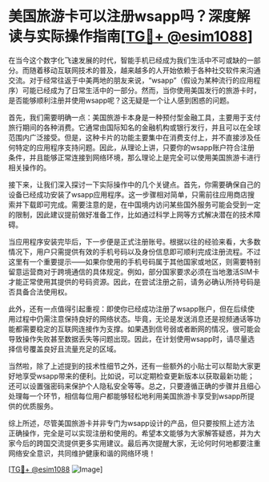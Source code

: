 # 美国旅游卡可以注册wsapp吗？深度解读与实际操作指南[[TG💪+ @esim1088](https://t.me/s/esim1088)]

在当今这个数字化飞速发展的时代，智能手机已经成为我们生活中不可或缺的一部分。而随着移动互联网技术的普及，越来越多的人开始依赖于各种社交软件来沟通交流。对于经常往返于中美两地的朋友来说，“wsapp”（假设为某种流行的应用程序）可能已经成为了日常生活中的一部分。然而，当你使用美国发行的旅游卡时，是否能够顺利注册并使用wsapp呢？这无疑是一个让人感到困惑的问题。

首先，我们需要明确一点：美国旅游卡本身是一种预付型金融工具，主要用于支付旅行期间的各种消费。它通常由国际知名的金融机构或银行发行，并且可以在全球范围内广泛接受。但是，这种卡片的功能主要集中在消费支付上，并不直接涉及任何特定的应用程序支持问题。因此，从理论上讲，只要你的wsapp账户符合注册条件，并且能够正常连接到网络环境，那么理论上是完全可以使用美国旅游卡进行相关操作的。

接下来，让我们深入探讨一下实际操作中的几个关键点。首先，你需要确保自己的设备已经成功安装了wsapp应用程序。这一步骤相对简单，只需前往应用商店搜索并下载即可完成。需要注意的是，在中国境内访问某些国外服务可能会受到一定的限制，因此建议提前做好准备工作，比如通过科学上网等方式解决潜在的技术障碍。

当应用程序安装完毕后，下一步便是正式注册账号。根据以往的经验来看，大多数情况下，用户只需提供有效的手机号码以及身份信息即可顺利完成注册流程。不过这里有一个重要提示——如果你使用的手机号码属于其他国家或地区，则需要特别留意运营商对于跨境通信的具体规定。例如，部分国家要求必须在当地激活SIM卡才能正常使用其提供的号码资源。因此，在尝试注册之前，请务必确认所持号码是否具备合法使用权。

此外，还有一点值得引起重视：即使你已经成功注册了wsapp账户，但在后续使用过程中仍需注意保持良好的网络状态。毕竟，无论是发送消息还是视频通话等功能都需要稳定的互联网连接作为支撑。如果遇到信号弱或者断网的情况，很可能会导致操作失败甚至数据丢失等问题出现。因此，在计划使用wsapp时，请尽量选择信号覆盖良好且流量充足的区域。

当然啦，除了上述提到的技术性细节之外，还有一些额外的小贴士可以帮助大家更好地享受wsapp带来的便利。比如说，可以定期检查更新版本以获取最新功能；还可以设置强密码来保护个人隐私安全等等。总之，只要遵循正确的步骤并且细心处理每一个环节，相信每位用户都能够轻松地利用美国旅游卡享受到wsapp所提供的优质服务。

综上所述，尽管美国旅游卡并非专门为wsapp设计的产品，但只要按照上述方法正确操作，完全是可以实现注册和使用的。希望本文能够为大家解答疑惑，并为大家今后的跨国交流提供更多实用建议。最后再次提醒大家，无论何时何地都要注重网络安全意识，共同维护健康和谐的网络环境！

[[TG💪+ @esim1088](https://t.me/s/esim1088) ![Image](https://i.postimg.cc/4NQfJmqS/Snipaste-2025-05-13-00-14-12.png)]